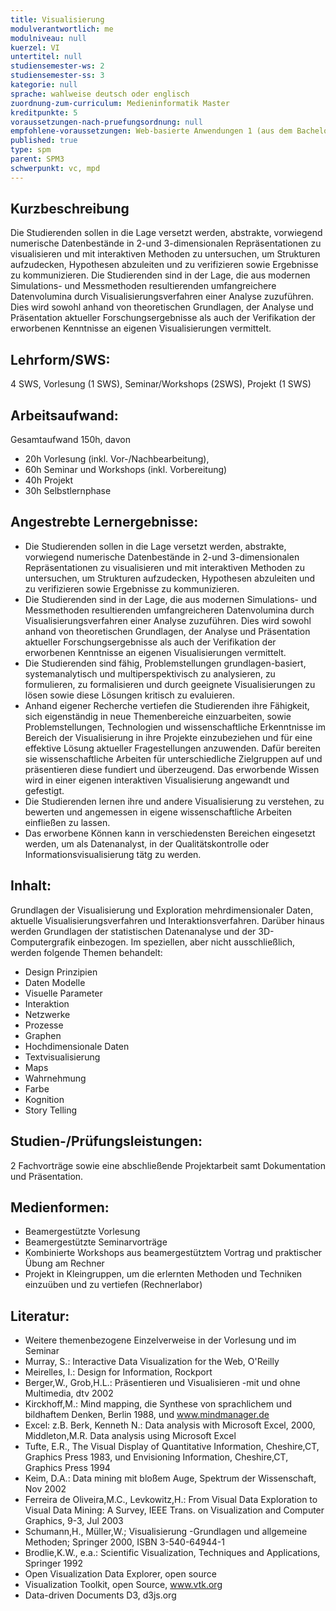 ```yaml
---
title: Visualisierung
modulverantwortlich: me
modulniveau: null
kuerzel: VI
untertitel: null
studiensemester-ws: 2
studiensemester-ss: 3
kategorie: null
sprache: wahlweise deutsch oder englisch
zuordnung-zum-curriculum: Medieninformatik Master
kreditpunkte: 5
voraussetzungen-nach-pruefungsordnung: null
empfohlene-voraussetzungen: Web-basierte Anwendungen 1 (aus dem Bachelor) bzw. Kenntnisse in HTML und Javascript
published: true
type: spm
parent: SPM3
schwerpunkt: vc, mpd
---
```


## Kurzbeschreibung
Die Studierenden sollen in die Lage versetzt werden, abstrakte, vorwiegend numerische Datenbestände in 2-und 3-dimensionalen Repräsentationen zu visualisieren und mit interaktiven Methoden zu untersuchen, um Strukturen aufzudecken, Hypothesen abzuleiten und zu verifizieren sowie Ergebnisse zu kommunizieren. Die Studierenden sind in der Lage, die aus modernen Simulations- und Messmethoden resultierenden umfangreichere Datenvolumina durch Visualisierungsverfahren einer Analyse zuzuführen. Dies wird sowohl anhand von theoretischen Grundlagen, der Analyse und Präsentation aktueller Forschungsergebnisse als auch der Verifikation der erworbenen Kenntnisse an eigenen Visualisierungen vermittelt.


## Lehrform/SWS: 
4 SWS, Vorlesung (1 SWS), Seminar/Workshops (2SWS), Projekt (1 SWS)

## Arbeitsaufwand: 
Gesamtaufwand 150h, davon
- 20h Vorlesung (inkl. Vor-/Nachbearbeitung),
- 60h Seminar und Workshops (inkl. Vorbereitung)
- 40h Projekt
- 30h Selbstlernphase

## Angestrebte Lernergebnisse:
- Die Studierenden sollen in die Lage versetzt werden, abstrakte, vorwiegend numerische Datenbestände in 2-und 3-dimensionalen Repräsentationen zu visualisieren und mit interaktiven Methoden zu untersuchen, um Strukturen aufzudecken, Hypothesen abzuleiten und zu verifizieren sowie Ergebnisse zu kommunizieren. 
- Die Studierenden sind in der Lage, die aus modernen Simulations- und Messmethoden resultierenden umfangreicheren Datenvolumina durch Visualisierungsverfahren einer Analyse zuzuführen. Dies wird sowohl anhand von theoretischen Grundlagen, der Analyse und Präsentation aktueller Forschungsergebnisse als auch der Verifikation der erworbenen Kenntnisse an eigenen Visualisierungen vermittelt.
- Die Studierenden sind fähig, Problemstellungen grundlagen-basiert, systemanalytisch und multiperspektivisch zu analysieren, zu formulieren, zu formalisieren und durch geeignete Visualisierungen zu lösen sowie diese Lösungen kritisch zu evaluieren.
- Anhand eigener Recherche vertiefen die Studierenden ihre Fähigkeit, sich eigenständig in neue Themenbereiche einzuarbeiten, sowie Problemstellungen, Technologien und wissenschaftliche Erkenntnisse im Bereich der Visualisierung in ihre Projekte einzubeziehen und für eine effektive Lösung aktueller Fragestellungen anzuwenden. Dafür bereiten sie wissenschaftliche Arbeiten für unterschiedliche Zielgruppen auf und präsentieren diese fundiert und überzeugend. Das erworbende Wissen wird in einer eigenen interaktiven Visualisierung angewandt und gefestigt.
- Die Studierenden lernen ihre und andere Visualisierung zu verstehen, zu bewerten und angemessen in eigene wissenschaftliche Arbeiten einfließen zu lassen.
- Das erworbene Können kann in verschiedensten Bereichen eingesetzt werden, um als Datenanalyst, in der Qualitätskontrolle oder Informationsvisualisierung tätg zu werden.

## Inhalt:
Grundlagen der Visualisierung und Exploration mehrdimensionaler Daten, aktuelle Visualisierungsverfahren und Interaktionsverfahren.
Darüber hinaus werden Grundlagen der statistischen Datenanalyse und der 3D-Computergrafik einbezogen.
Im speziellen, aber nicht ausschließlich, werden folgende Themen behandelt:
- Design Prinzipien
- Daten Modelle
- Visuelle Parameter
- Interaktion
- Netzwerke
- Prozesse
- Graphen
- Hochdimensionale Daten
- Textvisualisierung
- Maps
- Wahrnehmung
- Farbe
- Kognition
- Story Telling

## Studien-/Prüfungsleistungen:
2 Fachvorträge sowie eine abschließende Projektarbeit samt Dokumentation und Präsentation.

## Medienformen:
- Beamergestützte Vorlesung
- Beamergestützte Seminarvorträge
- Kombinierte Workshops aus beamergestütztem Vortrag und praktischer Übung am Rechner
- Projekt in Kleingruppen, um die erlernten Methoden und Techniken einzuüben und zu vertiefen (Rechnerlabor)


## Literatur:
- Weitere themenbezogene Einzelverweise in der Vorlesung und im Seminar
- Murray, S.: Interactive Data Visualization for the Web, O'Reilly
- Meirelles, I.: Design for Information, Rockport
- Berger,W., Grob,H.L.: Präsentieren und Visualisieren -mit und ohne Multimedia, dtv 2002
- Kirckhoff,M.: Mind mapping, die Synthese von sprachlichem und bildhaftem Denken, Berlin 1988, und www.mindmanager.de
- Excel: z.B. Berk, Kenneth N.: Data analysis with Microsoft Excel, 2000, Middleton,M.R. Data analysis using Microsoft Excel
- Tufte, E.R., The Visual Display of Quantitative Information, Cheshire,CT, Graphics Press 1983, und Envisioning Information, Cheshire,CT, Graphics Press 1994
- Keim, D.A.: Data mining mit bloßem Auge, Spektrum der Wissenschaft, Nov 2002
- Ferreira de Oliveira,M.C., Levkowitz,H.: From Visual Data Exploration to Visual Data Mining: A Survey, IEEE Trans. on Visualization and Computer Graphics, 9-3, Jul 2003
- Schumann,H., Müller,W.; Visualisierung -Grundlagen und allgemeine Methoden; Springer 2000, ISBN 3-540-64944-1
- Brodlie,K.W., e.a.: Scientific Visualization, Techniques and Applications, Springer 1992
- Open Visualization Data Explorer, open source
- Visualization Toolkit, open Source, www.vtk.org
- Data-driven Documents D3, d3js.org

